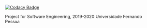 [![Codacy Badge](https://api.codacy.com/project/badge/Grade/40da15e9d8e743d99dcb2ee1054bf213)](https://www.codacy.com?utm_source=github.com&amp;utm_medium=referral&amp;utm_content=pedroalvesk/EngenhariaSoftware&amp;utm_campaign=Badge_Grade)

Project for Software Engineering, 2019-2020
Universidade Fernando Pessoa

